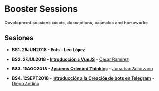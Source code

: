 # Booster Sessions

Development sessions assets, descriptions, examples and homeworks

## Sesiones

- **BS1. 29JUN2018 - Bots - Leo López**

- **BS2. 27JUL2018 - [Introducción a VueJS](./sessions/introduccion-a-vuejs.md)** - [César Ramírez](https://github.com/cesaramirez)

- **BS3. 15AGO2018 - [Systems Oriented Thinking](./sessions/systems-oriented-thinking.md)** - [Jonathan Solorzano](https://github.com/felixsolorzano)

- **BS4. 12SEPT2018 - [Introducción a la Creación de bots en Telegram](./sessions/introduccion-bots-telegram.md)** - [Diego Andino](https://github.com/Andino)